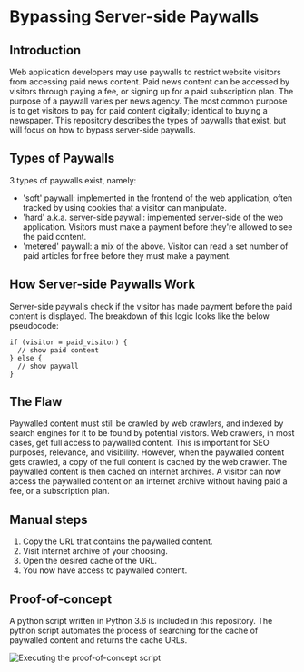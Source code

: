 # Bypassing Server-side Paywalls
## Introduction
Web application developers may use paywalls to restrict website visitors from accessing paid news content. Paid news content can be accessed by visitors through paying a fee, or signing up for a paid subscription plan. The purpose of a paywall varies per news agency. The most common purpose is to get visitors to pay for paid content digitally; identical to buying a newspaper. This repository describes the types of paywalls that exist, but will focus on how to bypass server-side paywalls.

## Types of Paywalls
3 types of paywalls exist, namely:
- 'soft' paywall: implemented in the frontend of the web application, often tracked by using cookies that a visitor can manipulate.
- 'hard' a.k.a. server-side paywall: implemented server-side of the web application. Visitors must make a payment before they're allowed to see the paid content.
- 'metered' paywall: a mix of the above. Visitor can read a set number of paid articles for free before they must make a payment.

## How Server-side Paywalls Work
Server-side paywalls check if the visitor has made payment before the paid content is displayed. The breakdown of this logic looks like the below pseudocode:
```
if (visitor = paid_visitor) {
  // show paid content
} else {
  // show paywall
}
```

## The Flaw
Paywalled content must still be crawled by web crawlers, and indexed by search engines for it to be found by potential visitors. Web crawlers, in most cases, get full access to paywalled content. This is important for SEO purposes, relevance, and visibility. However, when the paywalled content gets crawled, a copy of the full content is cached by the web crawler. The paywalled content is then cached on internet archives. A visitor can now access the paywalled content on an internet archive without having paid a fee, or a subscription plan.

## Manual steps
1. Copy the URL that contains the paywalled content.
2. Visit internet archive of your choosing.
3. Open the desired cache of the URL.
4. You now have access to paywalled content.

## Proof-of-concept
A python script written in Python 3.6 is included in this repository. The python script automates the process of searching for the cache of paywalled content and returns the cache URLs.

![Executing the proof-of-concept script](https://github.com/stefanhesselman/paywall-bypass/blob/main/poc.gifraw=true)
